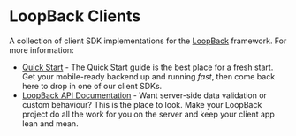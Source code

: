 # LoopBack Clients

A collection of client SDK implementations for the
[LoopBack](#http://docs.strongloop.com/loopback) framework. For more
information:

 * [Quick Start](#http://docs.strongloop.com/loopback#quick-start) - The Quick
    Start guide is the best place for a fresh start. Get your mobile-ready
    backend up and running _fast_, then come back here to drop in one of our
    client SDKs.
 * [LoopBack API
    Documentation](#http://docs.strongloop.com/loopback#nodejs-api) - Want
    server-side data validation or custom behaviour? This is the place to look.
    Make your LoopBack project do all the work for you on the server and keep
    your client app lean and mean.
